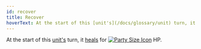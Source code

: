 ```yaml
---
id: recover
title: Recover
hoverText: At the start of this [unit's](/docs/glossary/unit) turn, it [heals](/docs/glossary/healing) for [party size](/docs/glossary/party-size) HP.
---
```


At the start of this [unit's](/docs/glossary/unit) turn, it [heals](/docs/glossary/healing) for [<img src="/icons/party-size.svg" alt="Party Size Icon" class="icon-svg" />](/docs/glossary/party-size) HP.
